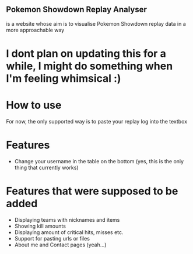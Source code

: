 ## Pokemon Showdown Replay Analyser

is a website whose aim is to visualise Pokemon Showdown replay data in a more approachable way

# I dont plan on updating this for a while, I might do something when I'm feeling whimsical :)

# How to use
For now, the only supported way is to paste your replay log into the textbox

# Features
- Change your username in the table on the bottom (yes, this is the only thing that currently works)

# Features that were supposed to be added
 - Displaying teams with nicknames and items
 - Showing kill amounts
 - Displaying amount of critical hits, misses etc.
 - Support for pasting urls or files
 - About me and Contact pages (yeah...)
